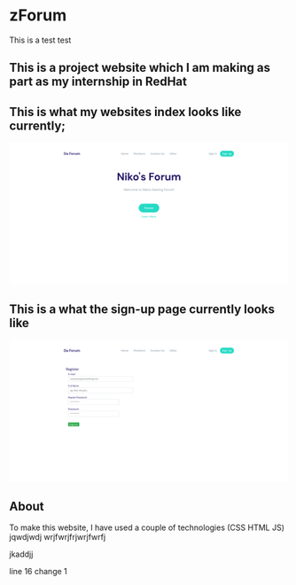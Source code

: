 # zForum
This is a test test

## This is a project website which I am making as part as my internship in RedHat
## This is what my websites index looks like currently;
![sc](img/sc.png)

## This is a what the sign-up page currently looks like 
![sc2](img/sc1.png)

## About
To make this website, I have used a couple of technologies (CSS HTML JS) jqwdjwdj wrjfwrjfrjwrjfwrfj

jkaddjj

line 16 change 1